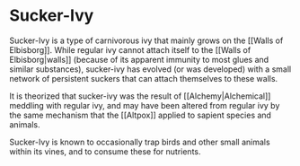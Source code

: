 # Sucker-Ivy
Sucker-Ivy is a type of carnivorous ivy that mainly grows on the [[Walls of Elbisborg]]. While regular ivy cannot attach itself to the [[Walls of Elbisborg|walls]] (because of its apparent immunity to most glues and similar substances), sucker-ivy has evolved (or was developed) with a small network of persistent suckers that can attach themselves to these walls.

It is theorized that sucker-ivy was the result of [[Alchemy|Alchemical]] meddling with regular ivy, and may have been altered from regular ivy by the same mechanism that the [[Altpox]] applied to sapient species and animals.

Sucker-Ivy is known to occasionally trap birds and other small animals within its vines, and to consume these for nutrients.